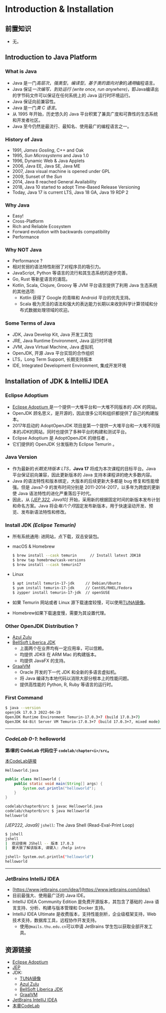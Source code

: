 # Introduction & Installation

## 前置知识

+ 无。

##  Introduction to Java Platform

### What is Java

- Java 是一门*高层次*，*强类型*，*编译型*，*基于类的面向对象*的*通用*编程语言。
- Java 保证*一次编写，到处运行 (write once, run anywhere)*，即Java编译出的字节码文件可以保证在任何系统上的 Java 运行时环境运行。
- Java 保证向前兼容性。
- Java 是一门*类 C 语言*。
- 从 1995 年开始，历史悠久的 Java 平台积累了兼具广度和可靠性的生态系统和开发者社区。
- Java 至今仍然是最流行、最知名、使用最广的编程语言之一。



### History of Java

- 1991, *James Gosling*, C++ and Oak
- 1995, *Sun Microsystems* and Java 1.0
- 1996, Dynamic Web & Java Applets
- 2006, Java EE, Java SE, Java ME
- 2007, Java visual machine is opened under GPL
- 2009, Sunset of the *Sun*
- 2014, Java 8 reached General Availability
- 2018, Java 10 started to adopt Time-Based Release Versioning
- Today, Java 17 is current LTS, Java 18 GA, Java 19 RDP 2



### Why Java

- Easy!
- Cross-Platform
- Rich and Reliable Ecosystem
- Forward evolution with backwards compatibility
- Performance



### Why NOT  Java
- Performance ?
- 相对贫弱的语法特性削弱了对程序员的吸引力。
- JavaScript, Python 等语言的流行和其生态系统的逐步完善。
- Go, Rust 等新星语言的涌现。
- Kotlin, Scala, Clojure, Groovy 等 JVM 平台语言提供了利用 Java 生态系统的其他选项:
  - Kotlin 获得了 Google 的青睐和 Android 平台的优先支持。
  - Scala 极为灵活的语法和强大的表达能力长期以来收到科学计算领域和分布式数据处理领域的欢迎。



### Some Terms of Java


- JDK, Java Develop Kit, Java 开发工具包
- JRE, Java Runtime Environment, Java 运行时环境
- JVM, Java Virtual Machine, Java 虚拟机
- OpenJDK, 开源 Java 平台实现的合作组织
- LTS，Long Term Support, 长期支持版本
- IDE, Integrated Development Environment, 集成开发环境




## Installation of JDK & IntelliJ IDEA

### Eclipse Adoptium

- [Eclipse Adoptium ](https://adoptium.net/) 是一个提供一大堆平台和一大堆不同版本的 JDK 的网站。
- OpenJDK 顾名思义，是开源的，因此很多公司和组织都提供了自己的构建版本。
- 2017年启动的 AdoptOpenJDK 项目是第一个提供一大堆平台和一大堆不同版本的JDK的网站，同时也提供了多种平台的构建和测试平台。
- Eclipse Adoptium 是 AdoptOpenJDK 的继任者 。
- 它们提供的 OpenJDK 分发版称为 Eclipse Temurin 。

  

### Java Version

- 作为最新的*长期支持版本 LTS*，**Java 17** 将成为本次课程的目标平台。Java 平台保证前向兼容，因此更新版本的 Java 支持本课程讲的绝大多数内容。
- Java 的语法特性和版本绑定，大版本的后续更新大多都是 bug 修复和性能增强。但是 Java7-9 的发布时间分别是 2011-2014-2017，以多年为跨度的更新使 Java 语法特性的进化严重落后于时代。
- 因此，从 *[[JEP 322](https://openjdk.org/jeps/322), Java10]*  开始，采用新的根据固定时间的新版本发布计划和命名方案。Java 将会*每六个月*固定发布新版本，用于快速滚动开发、预览、发布新语法特性和修改。



### Install JDK *(Eclipse Temurin)*

- 所有系统通用: 进网站，点下载，双击安装包。

- macOS & Homebrew

  ```bash
  $ brew install --cask temurin      // Install latest JDK18
  $ brew tap homebrew/cask-versions
  $ brew install --cask temurin17
  ```

- Linux

  ```bash
  $ apt install temurin-17-jdk     // Debian/Ubuntu
  $ yum install temurin-17-jdk     // CentOS/RHEL/Fedora
  $ zypper install temurin-17-jdk  // openSUSE
  ```

- 如果 Temurin 网站或者 Linux 源下载速度较慢，可以使用[TUNA镜像](https://mirrors.tuna.tsinghua.edu.cn/help/adoptium/)。
- Homebrew如果下载速度慢，需要为其设置代理。

### Other OpenJDK Distribution ?

- [Azul Zulu](https://www.azul.com/downloads/)
- [BellSoft Liberica JDK](https://bell-sw.com/pages/downloads/?)
  - 上面两个在业界均有一定应用率，可以信赖。
  - 均提供 JDK8 在 ARM Mac 的构建版本。
  - 均提供 JavaFX 的支持。
- [GraalVM](https://www.graalvm.org/)
  - Oracle 开发的下一代 JDK 和全新的多语言虚拟机。
  - 将 Java 编译为本地代码以消除大部分根本上的性能问题。
  - 提供高性能的 Python, R, Ruby 等语言的运行时。



### First Command

```bash
$ java --version
openjdk 17.0.3 2022-04-19
OpenJDK Runtime Environment Temurin-17.0.3+7 (build 17.0.3+7)
OpenJDK 64-Bit Server VM Temurin-17.0.3+7 (build 17.0.3+7, mixed mode)
```

---

### *CodeLab 0-1*: helloworld

**第$i$章的 CodeLab 代码位于 `codelab/chapter<i>/src`。**

[本CodeLab链接](https://github.com/xsun2001/tour-of-java/tree/master/codelab/chapter0)

`Helloworld.java`

```java
public class Helloworld {
    public static void main(String[] args) {
        System.out.println("helloworld");
    }
}
```

```bash
codelab/chapter0/src $ javac Helloworld.java
codelab/chapter0/src $ java Helloworld
helloworld
```

*[JEP222, Java9]* `jshell`: The Java Shell (Read-Eval-Print Loop)

```bash
$ jshell
jshell
|  欢迎使用 JShell -- 版本 17.0.3
|  要大致了解该版本, 请键入: /help intro

jshell> System.out.println("helloworld")
helloworld

```

---

### JetBrains IntelliJ IDEA

- [https://www.jetbrains.com/idea/](https://www.jetbrains.com/idea/)
- 目前最强大、使用最广泛的 Java IDE。
- IntelliJ IDEA Community Edition 是免费开源版本，其包含了基础的 Java 语言支持、分析、构建与版本管理和 Docker 支持。
- IntelliJ IDEA Ultimate 是收费版本，支持性能剖析，企业级框架支持，Web 技术支持，数据库工具，远程协作开发支持。
    - 使用`@mails.thu.edu.cn`可以申请 JetBrains 学生包以获取全部开发工具。

## 资源链接

- [Eclipse Adoptium](https://adoptium.net/)
- [JEP](https://openjdk.org/jeps)
- JDK:
    - [TUNA镜像](https://mirrors.tuna.tsinghua.edu.cn/help/adoptium/)
    - [Azul Zulu](https://www.azul.com/downloads/)
    - [BellSoft Liberica JDK](https://bell-sw.com/pages/downloads/?)
    - [GraalVM](https://www.graalvm.org/)
- [JetBrains IntelliJ IDEA](https://www.jetbrains.com/idea/)
- [本章CodeLab](https://github.com/xsun2001/tour-of-java/tree/master/codelab/chapter0)
